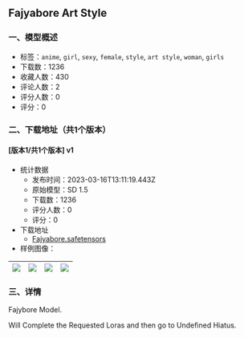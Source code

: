 ## Fajyabore Art Style
### 一、模型概述

- 标签：`anime`, `girl`, `sexy`, `female`, `style`, `art style`, `woman`, `girls`
- 下载数：1236
- 收藏人数：430
- 评论人数：2
- 评分人数：0
- 评分：0

### 二、下载地址（共1个版本）

#### [版本1/共1个版本] v1

- 统计数据
  - 发布时间：2023-03-16T13:11:19.443Z
  - 原始模型：SD 1.5
  - 下载数：1236
  - 评分人数：0
  - 评分：0
- 下载地址
  - [Fajyabore.safetensors](https://civitai.com/api/download/models/23114)
- 样例图像：

| <img src="https://image.civitai.com/xG1nkqKTMzGDvpLrqFT7WA/bffdc0b8-cf8e-4b5e-3355-f88252fec500/width=450/262111.jpeg" /> | <img src="https://image.civitai.com/xG1nkqKTMzGDvpLrqFT7WA/50241a89-b4d2-4e4f-04c3-5b5f371be600/width=450/262110.jpeg" /> | <img src="https://image.civitai.com/xG1nkqKTMzGDvpLrqFT7WA/fe41f82f-093d-4cf6-5003-f2d6bd991900/width=450/262109.jpeg" /> | <img src="https://image.civitai.com/xG1nkqKTMzGDvpLrqFT7WA/d773db11-27d6-423c-923f-7326ae3bcc00/width=450/262108.jpeg" /> |
| ---- | ---- | ---- | ---- |


### 三、详情
<p>Fajybore Model. </p><p>Will Complete the Requested Loras and then go to Undefined Hiatus.</p>